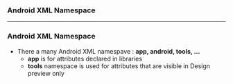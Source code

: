 
### Android XML Namespace

----------------------------------------------------------------------------

### Android XML Namespace

* There a many Android XML namespave : **app, android, tools, ...**
  * **app** is for attributes declared in libraries
  * **tools** namespace is used for attributes that are visible in Design preview only
